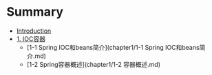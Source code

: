 # Summary

* [Introduction](README.md)
* [1. IOC容器](chapter1.md)
  * [1-1 Spring IOC和beans简介](chapter1/1-1 Spring IOC和beans简介.md)
  * [1-2 Spring容器概述](chapter1/1-2 容器概述.md)

